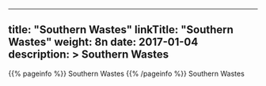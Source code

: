 
---
title: "Southern Wastes"
linkTitle: "Southern Wastes"
weight: 8n
date: 2017-01-04
description: >
 Southern Wastes
---

{{% pageinfo %}}
Southern Wastes
{{% /pageinfo %}}
Southern Wastes
